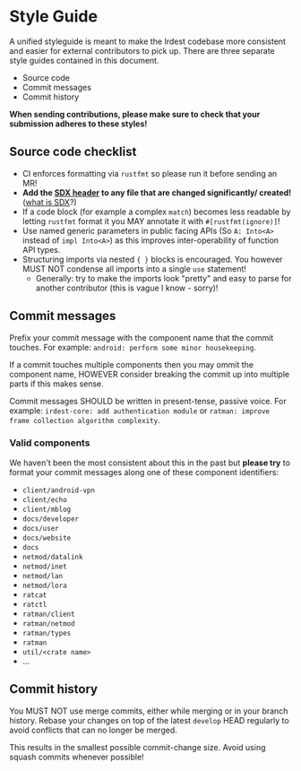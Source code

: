 # Style Guide

A unified styleguide is meant to make the Irdest codebase more
consistent and easier for external contributors to pick up.  There are
three separate style guides contained in this document.

* Source code
* Commit messages
* Commit history

**When sending contributions, please make sure to check that your
submission adheres to these styles!**

## Source code checklist

* CI enforces formatting via `rustfmt` so please run it before sending
  an MR!
* **Add the [SDX
  header](https://git.irde.st/we/irdest/-/blob/develop/ratman/Cargo.toml#L1-2)
  to any file that are changed significantly/ created!** ([what is
  SDX](https://reuse.software/)?)
* If a code block (for example a complex `match`) becomes less
  readable by letting `rustfmt` format it you MAY annotate it with
  `#[rustfmt(ignore)]`!
* Use named generic parameters in public facing APIs (So `A: Into<A>`
  instead of `impl Into<A>`) as this improves inter-operability of
  function API types.
* Structuring imports via nested `{ }` blocks is encouraged.  You
  however MUST NOT condense all imports into a single `use` statement!
  * Generally: try to make the imports look "pretty" and easy to parse
    for another contributor (this is vague I know - sorry)!


## Commit messages

Prefix your commit message with the component name that the commit
touches.  For example: `android: perform some minor housekeeping`.

If a commit touches multiple components then you may ommit the
component name, HOWEVER consider breaking the commit up into multiple
parts if this makes sense.

Commit messages SHOULD be written in present-tense, passive voice.
For example: `irdest-core: add authentication module` or `ratman:
improve frame collection algorithm complexity`.

### Valid components

We haven't been the most consistent about this in the past but
**please try** to format your commit messages along one of these
component identifiers:

- `client/android-vpn`
- `client/echo`
- `client/mblog`
- `docs/developer`
- `docs/user`
- `docs/website`
- `docs`
- `netmod/datalink`
- `netmod/inet`
- `netmod/lan`
- `netmod/lora`
- `ratcat`
- `ratctl`
- `ratman/client`
- `ratman/netmod`
- `ratman/types`
- `ratman`
- `util/<crate name>`
- ...

## Commit history

You MUST NOT use merge commits, either while merging or in your branch
history.  Rebase your changes on top of the latest `develop` HEAD
regularly to avoid conflicts that can no longer be merged.

This results in the smallest possible commit-change size.  Avoid using
squash commits whenever possible!
